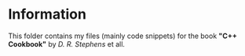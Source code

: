 # Information
This folder contains my files (mainly code snippets) for the book  **"C++ Cookbook"** by *D. R. Stephens* et all.
